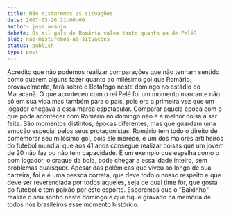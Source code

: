 ```yaml
---
title: Não misturemos as situações
date: 2007-03-26 21:00:00
author: jose.araujo
debate: Os mil gols de Romário valem tanto quanto os de Pelé?
slug: nao-misturemos-as-situacoes
status: publish 
type: post
---
```


Acredito que não podemos realizar comparações que não tenham sentido como querem alguns fazer quanto ao milésimo gol que Romário, provavelmente, fará sobre o Botafogo neste domingo no estádio do Maracanã. O que aconteceu com o rei Pelé foi um momento marcante não só em sua vida mas também para o país, pois era a primeira vez que um jogador chegava a essa marca espetacular. Comparar aquela época com o que pode acontecer com Romário no domingo não é a melhor coisa a ser feita. São momentos distintos, épocas diferentes, mas que guardam uma emoção especial pelos seus protagonistas. Romário tem todo o direito de comemorar seu milésimo gol, pois ele merece, é um dos maiores artilheiros do futebol mundial que aos 41 anos consegue realizar coisas que um jovem de 20 não faz ou não tem capacidade. É um exemplo que espelha como o bom jogador, o craque da bola, pode chegar a essa idade inteiro, sem problemas quaisquer. Apesar das polêmicas que viveu ao longo de sua carreira, foi e é uma pessoa correta, que deve todo o nosso respeito e que deve ser reverenciada por todos aqueles, seja de qual time for, que gosta do futebol e tem paixão por este esporte. Esperemos que o "Baixinho" realize o seu sonho neste domingo e que fique gravado na memória de todos nós brasileiros esse momento histórico.
